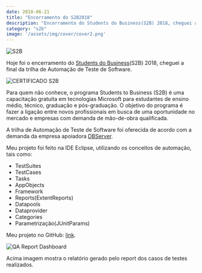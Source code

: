 ```yaml
---
date: 2018-06-21
title: "Encerramento do S2B2018"
description: "Encerramento do Students do Business(S2B) 2018, cheguei a final da trilha de Automação de Teste de Software."
category: "s2b"
image: '/assets/img/cover/cover2.png'
---
```


<div class="averageSize">

![S2B](/assets/img/s2b.png)

</div>

Hoje foi o encerramento do <a href="http://www.centrodeinovacao.org.br/StudentToBusiness/Apresentacao" target="_blank" rel="nofollow, noreferrer,noopener,external">Students do Business</a>(S2B) 2018, cheguei a final da trilha de Automação de Teste de Software.

<div class="averageSize">

![CERTIFICADO S2B](/assets/img/certificado-s2b-2.png)

</div>

Para quem não conhece, o programa Students to Business (S2B) é uma capacitação gratuita em tecnologias Microsoft para estudantes de ensino médio, técnico, graduação e pós-graduação. O objetivo do programa é fazer a ligação entre novos profissionais em busca de uma oportunidade no mercado e empresas com demanda de mão-de-obra qualificada.

A trilha de Automação de Teste de Software foi oferecida de acordo com a demanda da empresa apoiadora <a href="http://www.dbserver.com.br/" target="_blank" rel="nofollow, noreferrer,noopener,external">DBServer</a>.

Meu projeto foi feito na IDE Eclipse, utilizando os conceitos de automação, tais como:

-   TestSuites
-   TestCases
-   Tasks
-   AppObjects
-   Framework
-   Reports(ExtentReports)
-   Datapools
-   Dataprovider
-   Categories
-   Parametrização(JUnitParams)

Meu projeto no GitHub: <a href="https://github.com/ValchanOficial/crispy-dollop" target="_blank" rel="nofollow, noreferrer,noopener,external">link</a>.

<div class="averageSize">

![QA Report Dashboard](/assets/img/dashpassed.png)

</div>

Acima imagem mostra o relatório gerado pelo report dos casos de testes realizados.
